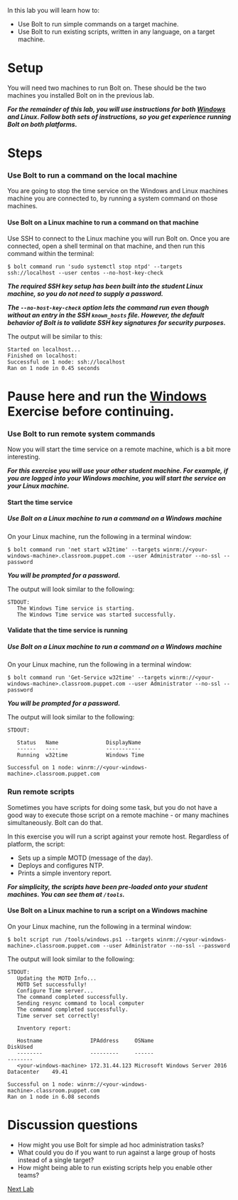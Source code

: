 In this lab you will learn how to:

* Use Bolt to run simple commands on a target machine.
* Use Bolt to run existing scripts, written in any language, on a target machine.

# Setup

You will need two machines to run Bolt on. These should be the two machines you installed Bolt on in the previous lab.

**_For the remainder of this lab, you will use instructions for both [Windows](../../Windows/lab-2.2-Running-Bolt-Commands) and Linux. Follow both sets of instructions, so you get experience running Bolt on both platforms._**

# Steps

### Use Bolt to run a command on the local machine

You are going to stop the time service on the Windows and Linux machines machine you are connected to, by running a system command on those machines.

#### Use Bolt on a Linux machine to run a command on that machine

Use SSH to connect to the Linux machine you will run Bolt on. Once you are connected, open a shell terminal on that machine, and then run this command within the terminal:

```$ bolt command run 'sudo systemctl stop ntpd' --targets ssh://localhost --user centos --no-host-key-check```

**_The required SSH key setup has been built into the student Linux machine, so you do not need to supply a password._**

**_The `--no-host-key-check` option lets the command run even though without an entry in the SSH `known_hosts` file. However, the default behavior of Bolt is to validate SSH key signatures for security purposes._**

The output will be similar to this:

```
Started on localhost...
Finished on localhost:
Successful on 1 node: ssh://localhost
Ran on 1 node in 0.45 seconds
```

# Pause here and run the [Windows](../../Windows/lab-2.2-Running-Bolt-Commands) Exercise before continuing.

### Use Bolt to run remote system commands

Now you will start the time service on a remote machine, which is a bit more interesting.

**_For this exercise you will use your *other* student machine. For example, if you are logged into your Windows machine, you will start the service on your Linux machine._**

#### Start the time service

##### Use Bolt on a Linux machine to run a command on a Windows machine

On your Linux machine, run the following in a terminal window:

```$ bolt command run 'net start w32time' --targets winrm://<your-windows-machine>.classroom.puppet.com --user Administrator --no-ssl --password```

**_You will be prompted for a password._**

The output will look similar to the following:

```
STDOUT:
   The Windows Time service is starting.
   The Windows Time service was started successfully.
```

#### Validate that the time service is running

##### Use Bolt on a Linux machine to run a command on a Windows machine

On your Linux machine, run the following in a terminal window:

```$ bolt command run 'Get-Service w32time' --targets winrm://<your-windows-machine>.classroom.puppet.com --user Administrator --no-ssl --password```

**_You will be prompted for a password._**

The output will look similar to the following:

```
STDOUT:

   Status   Name               DisplayName
   ------   ----               -----------
   Running  w32time            Windows Time

Successful on 1 node: winrm://<your-windows-machine>.classroom.puppet.com
```

### Run remote scripts

Sometimes you have scripts for doing some task, but you do not have a good way to execute those script on a remote machine - or many machines simultaneously. Bolt can do that.

In this exercise you will run a script against your remote host. Regardless of platform, the script:

* Sets up a simple MOTD (message of the day).
* Deploys and configures NTP.
* Prints a simple inventory report.

**_For simplicity, the scripts have been pre-loaded onto your student machines. You can see them at `/tools`._**

#### Use Bolt on a Linux machine to run a script on a Windows machine

On your Linux machine, run the following in a terminal window:

```$ bolt script run /tools/windows.ps1 --targets winrm://<your-windows-machine>.classroom.puppet.com --user Administrator --no-ssl --password```

The output will look similar to the following:

```
STDOUT:
   Updating the MOTD Info...
   MOTD Set successfully!
   Configure Time server...
   The command completed successfully.
   Sending resync command to local computer
   The command completed successfully.
   Time server set correctly!

   Inventory report:

   Hostname               IPAddress     OSName                                   DiskUsed
   --------               ---------     ------                                   --------
   <your-windows-machine> 172.31.44.123 Microsoft Windows Server 2016 Datacenter    49.41

Successful on 1 node: winrm://<your-windows-machine>.classroom.puppet.com
Ran on 1 node in 6.08 seconds
```

# Discussion questions

* How might you use Bolt for simple ad hoc administration tasks?
* What could you do if you want to run against a large group of hosts instead of a single target?
* How might being able to run existing scripts help you enable other teams?

[Next Lab](../lab-5.1-Puppet-Agent-deployment)